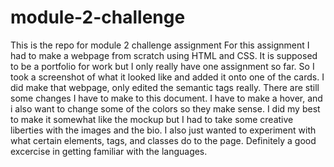# module-2-challenge
This is the repo for module 2 challenge assignment
For this assignment I had to make a webpage from scratch using HTML and CSS. It is supposed to be a portfolio for work but I only really have one assignment so far. So I took a screenshot of what it looked like and added it onto one of the cards. I did make that webpage, only edited the semantic tags really. There are still some changes I have to make to this document. I have to make a hover, and i also want to change some of the colors so they make sense. I did my best to make it somewhat like the mockup but I had to take some creative liberties with the images and the bio. I also just wanted to experiment with what certain elements, tags, and classes do to the page. Definitely a good excercise in getting familiar with the languages. 